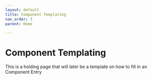 ```yaml
---
layout: default
title: Component Templating
nav_order: 3
parent: Home

---
```


# Component Templating

This is a holding page that will later be a template on how to fill in an Component Entry